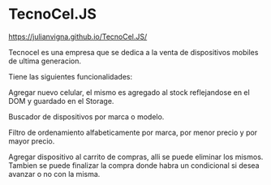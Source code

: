 # TecnoCel.JS
https://julianvigna.github.io/TecnoCel.JS/


Tecnocel es una empresa que se dedica a la venta de dispositivos mobiles de ultima generacion.

Tiene las siguientes funcionalidades:

Agregar nuevo celular, el mismo es agregado al stock reflejandose en el DOM y guardado en el Storage.

Buscador de dispositivos por marca o modelo.

Filtro de ordenamiento alfabeticamente por marca, por menor precio y por mayor precio.

Agregar dispositivo al carrito de compras, alli se puede eliminar los mismos.
Tambien se puede finalizar la compra donde habra un condicional si desea avanzar o no con la misma.

